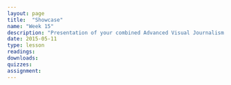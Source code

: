 ```yaml
---
layout: page
title:  "Showcase"
name: "Week 15"
description: "Presentation of your combined Advanced Visual Journalism and Online News Packages project."
date: 2015-05-11
type: lesson
readings: 
downloads: 
quizzes: 
assignment: 
---
```


